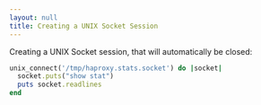 ```yaml
---
layout: null
title: Creating a UNIX Socket Session
---
```


Creating a UNIX Socket session, that will automatically be closed:

```ruby
unix_connect('/tmp/haproxy.stats.socket') do |socket|
  socket.puts("show stat")
  puts socket.readlines
end
```
